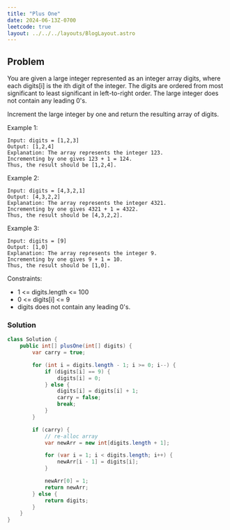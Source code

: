 ```yaml
---
title: "Plus One"
date: 2024-06-13Z-0700
leetcode: true
layout: ../../../layouts/BlogLayout.astro
---
```


## Problem

You are given a large integer represented as an integer array digits, where each digits[i] is the ith digit of the integer. The digits are ordered from most significant to least significant in left-to-right order. The large integer does not contain any leading 0's.

Increment the large integer by one and return the resulting array of digits.

Example 1:

```text
Input: digits = [1,2,3]
Output: [1,2,4]
Explanation: The array represents the integer 123.
Incrementing by one gives 123 + 1 = 124.
Thus, the result should be [1,2,4].
```

Example 2:

```text
Input: digits = [4,3,2,1]
Output: [4,3,2,2]
Explanation: The array represents the integer 4321.
Incrementing by one gives 4321 + 1 = 4322.
Thus, the result should be [4,3,2,2].
```

Example 3:

```text
Input: digits = [9]
Output: [1,0]
Explanation: The array represents the integer 9.
Incrementing by one gives 9 + 1 = 10.
Thus, the result should be [1,0].
```

Constraints:

- 1 <= digits.length <= 100
- 0 <= digits[i] <= 9
- digits does not contain any leading 0's.

### Solution

```java
class Solution {
    public int[] plusOne(int[] digits) {
        var carry = true;

        for (int i = digits.length - 1; i >= 0; i--) {
            if (digits[i] == 9) {
                digits[i] = 0;
            } else {
                digits[i] = digits[i] + 1;
                carry = false;
                break;
            }
        }

        if (carry) {
            // re-alloc array
            var newArr = new int[digits.length + 1];

            for (var i = 1; i < digits.length; i++) {
                newArr[i - 1] = digits[i];
            }

            newArr[0] = 1;
            return newArr;
        } else {
            return digits;
        }
    }
}
```
